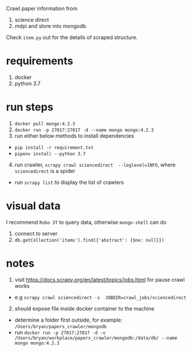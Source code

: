Crawl paper information from
1. science direct
2. mdpi
and store into mongodb

Check `item.py` out for the details of scraped structure.

# requirements
1. docker
2. python 3.7
# run steps
1. `docker pull mongo:4.2.3`
2. `docker run -p 27017:27017 -d --name mongo mongo:4.2.3`
3. run either below methods to install dependencies
* `pip install -r requirement.txt`
* `pipenv install --python 3.7`
4. run crawler, `scrapy crawl sciencedirect  --loglevel=INFO`, where `sciencedirect` is a spider
* run `scrapy list` to display the list of crawlers 

# visual data
I recommend `Robo 3T` to query data, otherwise `mongo-shell` can do
1. connect to server
2. `db.getCollection('items').find({'abstract': {$ne: null}})`

# notes
1. visit https://docs.scrapy.org/en/latest/topics/jobs.html for pause crawl works
* e.g `scrapy crawl sciencedirect -s  JOBDIR=crawl_jobs/sciencedirect`
2. should expose file inside docker container to the machine
* determine a folder first outside, for example: `/Users/bryan/papers_crawler/mongodb`
* run `docker run -p 27017:27017 -d -v /Users/bryan/workplace/papers_crawler/mongodb:/data/db/ --name mongo mongo:4.2.3`